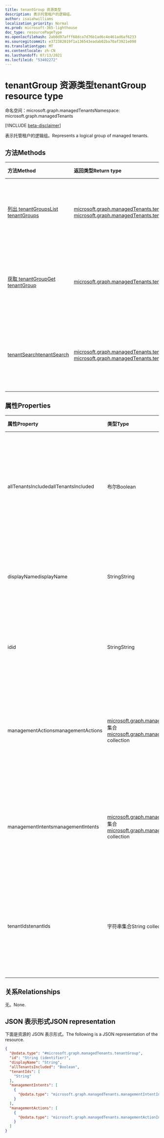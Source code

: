 ```yaml
---
title: tenantGroup 资源类型
description: 表示托管租户的逻辑组。
author: isaiahwilliams
localization_priority: Normal
ms.prod: microsoft-365-lighthouse
doc_type: resourcePageType
ms.openlocfilehash: 2ab0d97afff68dca7d76b1ad6c4e461ad6af6233
ms.sourcegitcommit: e372382019f1a136543eadab02ba70af3921e098
ms.translationtype: MT
ms.contentlocale: zh-CN
ms.lasthandoff: 07/13/2021
ms.locfileid: "53402272"
---
```

# <a name="tenantgroup-resource-type"></a><span data-ttu-id="9dd99-103">tenantGroup 资源类型</span><span class="sxs-lookup"><span data-stu-id="9dd99-103">tenantGroup resource type</span></span>

<span data-ttu-id="9dd99-104">命名空间：microsoft.graph.managedTenants</span><span class="sxs-lookup"><span data-stu-id="9dd99-104">Namespace: microsoft.graph.managedTenants</span></span>

[!INCLUDE [beta-disclaimer](../../includes/beta-disclaimer.md)]

<span data-ttu-id="9dd99-105">表示托管租户的逻辑组。</span><span class="sxs-lookup"><span data-stu-id="9dd99-105">Represents a logical group of managed tenants.</span></span>

## <a name="methods"></a><span data-ttu-id="9dd99-106">方法</span><span class="sxs-lookup"><span data-stu-id="9dd99-106">Methods</span></span>
|<span data-ttu-id="9dd99-107">方法</span><span class="sxs-lookup"><span data-stu-id="9dd99-107">Method</span></span>|<span data-ttu-id="9dd99-108">返回类型</span><span class="sxs-lookup"><span data-stu-id="9dd99-108">Return type</span></span>|<span data-ttu-id="9dd99-109">说明</span><span class="sxs-lookup"><span data-stu-id="9dd99-109">Description</span></span>|
|:---|:---|:---|
|[<span data-ttu-id="9dd99-110">列出 tenantGroups</span><span class="sxs-lookup"><span data-stu-id="9dd99-110">List tenantGroups</span></span>](../api/managedtenants-managedtenant-list-tenantgroups.md)|<span data-ttu-id="9dd99-111">[microsoft.graph.managedTenants.tenantGroup](../resources/managedtenants-tenantgroup.md) 集合</span><span class="sxs-lookup"><span data-stu-id="9dd99-111">[microsoft.graph.managedTenants.tenantGroup](../resources/managedtenants-tenantgroup.md) collection</span></span>|<span data-ttu-id="9dd99-112">获取 [tenantGroup 对象](../resources/managedtenants-tenantgroup.md) 及其属性的列表。</span><span class="sxs-lookup"><span data-stu-id="9dd99-112">Get a list of the [tenantGroup](../resources/managedtenants-tenantgroup.md) objects and their properties.</span></span>|
|[<span data-ttu-id="9dd99-113">获取 tenantGroup</span><span class="sxs-lookup"><span data-stu-id="9dd99-113">Get tenantGroup</span></span>](../api/managedtenants-tenantgroup-get.md)|[<span data-ttu-id="9dd99-114">microsoft.graph.managedTenants.tenantGroup</span><span class="sxs-lookup"><span data-stu-id="9dd99-114">microsoft.graph.managedTenants.tenantGroup</span></span>](../resources/managedtenants-tenantgroup.md)|<span data-ttu-id="9dd99-115">读取 [tenantGroup](../resources/managedtenants-tenantgroup.md) 对象的属性和关系。</span><span class="sxs-lookup"><span data-stu-id="9dd99-115">Read the properties and relationships of a [tenantGroup](../resources/managedtenants-tenantgroup.md) object.</span></span>|
|[<span data-ttu-id="9dd99-116">tenantSearch</span><span class="sxs-lookup"><span data-stu-id="9dd99-116">tenantSearch</span></span>](../api/managedtenants-tenantgroup-tenantsearch.md)|<span data-ttu-id="9dd99-117">[microsoft.graph.managedTenants.tenantGroup](../resources/managedtenants-tenantgroup.md) 集合</span><span class="sxs-lookup"><span data-stu-id="9dd99-117">[microsoft.graph.managedTenants.tenantGroup](../resources/managedtenants-tenantgroup.md) collection</span></span>|<span data-ttu-id="9dd99-118">跨租户组搜索特定的托管租户。</span><span class="sxs-lookup"><span data-stu-id="9dd99-118">Searches for the specific managed tenant across tenant groups.</span></span>|

## <a name="properties"></a><span data-ttu-id="9dd99-119">属性</span><span class="sxs-lookup"><span data-stu-id="9dd99-119">Properties</span></span>
|<span data-ttu-id="9dd99-120">属性</span><span class="sxs-lookup"><span data-stu-id="9dd99-120">Property</span></span>|<span data-ttu-id="9dd99-121">类型</span><span class="sxs-lookup"><span data-stu-id="9dd99-121">Type</span></span>|<span data-ttu-id="9dd99-122">说明</span><span class="sxs-lookup"><span data-stu-id="9dd99-122">Description</span></span>|
|:---|:---|:---|
|<span data-ttu-id="9dd99-123">allTenantsIncluded</span><span class="sxs-lookup"><span data-stu-id="9dd99-123">allTenantsIncluded</span></span>|<span data-ttu-id="9dd99-124">布尔</span><span class="sxs-lookup"><span data-stu-id="9dd99-124">Boolean</span></span>|<span data-ttu-id="9dd99-125">一个标志，指示所有托管租户是否都包含在租户组中。</span><span class="sxs-lookup"><span data-stu-id="9dd99-125">A flag indicating whether all managed tenant are included in the tenant group.</span></span> <span data-ttu-id="9dd99-126">必填。</span><span class="sxs-lookup"><span data-stu-id="9dd99-126">Required.</span></span> <span data-ttu-id="9dd99-127">只读。</span><span class="sxs-lookup"><span data-stu-id="9dd99-127">Read-only.</span></span>|
|<span data-ttu-id="9dd99-128">displayName</span><span class="sxs-lookup"><span data-stu-id="9dd99-128">displayName</span></span>|<span data-ttu-id="9dd99-129">String</span><span class="sxs-lookup"><span data-stu-id="9dd99-129">String</span></span>|<span data-ttu-id="9dd99-130">租户显示名称的组。</span><span class="sxs-lookup"><span data-stu-id="9dd99-130">The display name for the tenant group.</span></span> <span data-ttu-id="9dd99-131">可选。</span><span class="sxs-lookup"><span data-stu-id="9dd99-131">Optional.</span></span> <span data-ttu-id="9dd99-132">只读。</span><span class="sxs-lookup"><span data-stu-id="9dd99-132">Read-only.</span></span>|
|<span data-ttu-id="9dd99-133">id</span><span class="sxs-lookup"><span data-stu-id="9dd99-133">id</span></span>|<span data-ttu-id="9dd99-134">String</span><span class="sxs-lookup"><span data-stu-id="9dd99-134">String</span></span>|<span data-ttu-id="9dd99-135">租户组的唯一标识符。</span><span class="sxs-lookup"><span data-stu-id="9dd99-135">The unique identifier for the tenant group.</span></span> <span data-ttu-id="9dd99-136">必填。</span><span class="sxs-lookup"><span data-stu-id="9dd99-136">Required.</span></span> <span data-ttu-id="9dd99-137">只读。</span><span class="sxs-lookup"><span data-stu-id="9dd99-137">Read-only.</span></span>|
|<span data-ttu-id="9dd99-138">managementActions</span><span class="sxs-lookup"><span data-stu-id="9dd99-138">managementActions</span></span>|<span data-ttu-id="9dd99-139">[microsoft.graph.managedTenants.managementActionInfo](../resources/managedtenants-managementactioninfo.md) 集合</span><span class="sxs-lookup"><span data-stu-id="9dd99-139">[microsoft.graph.managedTenants.managementActionInfo](../resources/managedtenants-managementactioninfo.md) collection</span></span>|<span data-ttu-id="9dd99-140">与租户组关联的管理操作的集合。</span><span class="sxs-lookup"><span data-stu-id="9dd99-140">The collection of management action associated with the tenant group.</span></span> <span data-ttu-id="9dd99-141">可选。</span><span class="sxs-lookup"><span data-stu-id="9dd99-141">Optional.</span></span> <span data-ttu-id="9dd99-142">只读。</span><span class="sxs-lookup"><span data-stu-id="9dd99-142">Read-only.</span></span>|
|<span data-ttu-id="9dd99-143">managementIntents</span><span class="sxs-lookup"><span data-stu-id="9dd99-143">managementIntents</span></span>|<span data-ttu-id="9dd99-144">[microsoft.graph.managedTenants.managementIntentInfo](../resources/managedtenants-managementintentinfo.md) 集合</span><span class="sxs-lookup"><span data-stu-id="9dd99-144">[microsoft.graph.managedTenants.managementIntentInfo](../resources/managedtenants-managementintentinfo.md) collection</span></span>|<span data-ttu-id="9dd99-145">与租户组关联的管理意图的集合。</span><span class="sxs-lookup"><span data-stu-id="9dd99-145">The collection of management intents associated with the tenant group.</span></span> <span data-ttu-id="9dd99-146">可选。</span><span class="sxs-lookup"><span data-stu-id="9dd99-146">Optional.</span></span> <span data-ttu-id="9dd99-147">只读。</span><span class="sxs-lookup"><span data-stu-id="9dd99-147">Read-only.</span></span>|
|<span data-ttu-id="9dd99-148">tenantIds</span><span class="sxs-lookup"><span data-stu-id="9dd99-148">tenantIds</span></span>|<span data-ttu-id="9dd99-149">字符串集合</span><span class="sxs-lookup"><span data-stu-id="9dd99-149">String collection</span></span>|<span data-ttu-id="9dd99-150">托管租户标识符的集合包括在租户组中。</span><span class="sxs-lookup"><span data-stu-id="9dd99-150">The collection of managed tenant identifiers include in the tenant group.</span></span> <span data-ttu-id="9dd99-151">可选。</span><span class="sxs-lookup"><span data-stu-id="9dd99-151">Optional.</span></span> <span data-ttu-id="9dd99-152">只读。</span><span class="sxs-lookup"><span data-stu-id="9dd99-152">Read-only.</span></span>|

## <a name="relationships"></a><span data-ttu-id="9dd99-153">关系</span><span class="sxs-lookup"><span data-stu-id="9dd99-153">Relationships</span></span>
<span data-ttu-id="9dd99-154">无。</span><span class="sxs-lookup"><span data-stu-id="9dd99-154">None.</span></span>

## <a name="json-representation"></a><span data-ttu-id="9dd99-155">JSON 表示形式</span><span class="sxs-lookup"><span data-stu-id="9dd99-155">JSON representation</span></span>
<span data-ttu-id="9dd99-156">下面是资源的 JSON 表示形式。</span><span class="sxs-lookup"><span data-stu-id="9dd99-156">The following is a JSON representation of the resource.</span></span>
<!-- {
  "blockType": "resource",
  "keyProperty": "id",
  "@odata.type": "microsoft.graph.managedTenants.tenantGroup",
  "baseType": "microsoft.graph.entity",
  "openType": false
}
-->
``` json
{
  "@odata.type": "#microsoft.graph.managedTenants.tenantGroup",
  "id": "String (identifier)",
  "displayName": "String",
  "allTenantsIncluded": "Boolean",
  "tenantIds": [
    "String"
  ],
  "managementIntents": [
    {
      "@odata.type": "microsoft.graph.managedTenants.managementIntentInfo"
    }
  ],
  "managementActions": [
    {
      "@odata.type": "microsoft.graph.managedTenants.managementActionInfo"
    }
  ]
}
```
